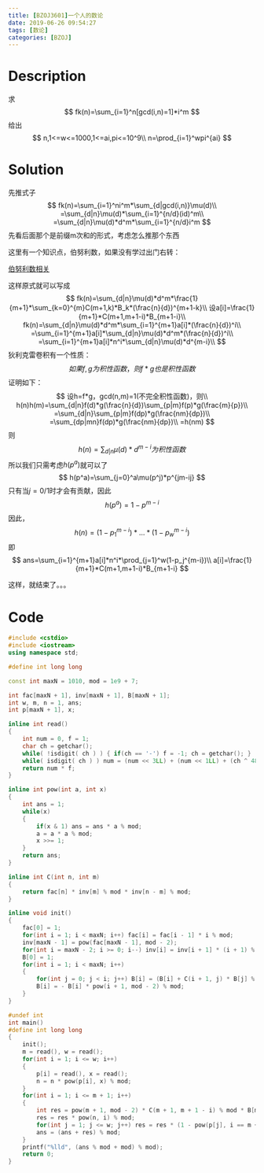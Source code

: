 ```yaml
---
title: [BZOJ3601]一个人的数论
date: 2019-06-26 09:54:27
tags: [数论]
categories: [BZOJ]
---
```


# Description

求
$$
fk(n)=\sum_{i=1}^n[gcd(i,n)=1]*i^m
$$
给出
$$
n,1<=w<=1000,1<=ai,pi<=10^9\\
n=\prod_{i=1}^wpi^{ai}
$$

<!--more-->

# Solution

先推式子
$$
fk(n)=\sum_{i=1}^ni^m*\sum_{d|gcd(i,n)}\mu(d)\\
=\sum_{d|n}\mu(d)*\sum_{i=1}^{n/d}(id)^m\\
=\sum_{d|n}\mu(d)*d^m*\sum_{i=1}^{n/d}i^m
$$
先看后面那个是前缀m次和的形式，考虑怎么推那个东西

这里有一个知识点，伯努利数，如果没有学过出门右转：

[伯努利数相关](https://cmwqf.github.io/2019/06/26/%E4%BC%AF%E5%8A%AA%E5%88%A9%E6%95%B0%E7%9B%B8%E5%85%B3/#more)

这样原式就可以写成
$$
fk(n)=\sum_{d|n}\mu(d)*d^m*\frac{1}{m+1}*\sum_{k=0}^{m}C(m+1,k)*B_k*(\frac{n}{d})^{m+1-k}\\
设a[i]=\frac{1}{m+1}*C(m+1,m+1-i)*B_{m+1-i}\\
fk(n)=\sum_{d|n}\mu(d)*d^m*\sum_{i=1}^{m+1}a[i]*(\frac{n}{d})^i\\
=\sum_{i=1}^{m+1}a[i]*\sum_{d|n}\mu(d)*d^m*(\frac{n}{d})^i\\
=\sum_{i=1}^{m+1}a[i]*n^i*\sum_{d|n}\mu(d)*d^{m-i}\\
$$
狄利克雷卷积有一个性质：
$$
如果f,g为积性函数，则f*g也是积性函数
$$
证明如下：
$$
设h=f*g，gcd(n,m)=1(不完全积性函数)，则\\
h(n)h(m)=\sum_{d|n}f(d)*g(\frac{n}{d})\sum_{p|m}f(p)*g(\frac{m}{p})\\
=\sum_{d|n}\sum_{p|m}f(dp)*g(\frac{nm}{dp})\\
=\sum_{dp|mn}f(dp)*g(\frac{nm}{dp})\\
=h(nm)
$$
则
$$
h(n)=\sum_{d|n}\mu(d)*d^{m-i}为积性函数
$$
所以我们只需考虑$h(p^a)$就可以了
$$
h(p^a)=\sum_{j=0}^a\mu(p^j)*p^{jm-ij}
$$
只有当$j=0/1$时才会有贡献，因此
$$
h(p^a)=1-p^{m-i}
$$
因此，
$$
h(n)=(1-p_1^{m-i})*...*(1-p_w^{m-i})
$$
即
$$
ans=\sum_{i=1}^{m+1}a[i]*n^i*\prod_{j=1}^w(1-p_j^{m-i})\\
a[i]=\frac{1}{m+1}*C(m+1,m+1-i)*B_{m+1-i}
$$


这样，就结束了。。。

# Code

```c++
#include <cstdio>
#include <iostream>
using namespace std;

#define int long long

const int maxN = 1010, mod = 1e9 + 7;

int fac[maxN + 1], inv[maxN + 1], B[maxN + 1];
int w, m, n = 1, ans;
int p[maxN + 1], x;

inline int read()
{
	int num = 0, f = 1;
	char ch = getchar();
	while( !isdigit( ch ) ) { if(ch == '-') f = -1; ch = getchar(); }
	while( isdigit( ch ) ) num = (num << 3LL) + (num << 1LL) + (ch ^ 48), ch = getchar();
	return num * f;
} 

inline int pow(int a, int x)
{
	int ans = 1;
	while(x)
	{
		if(x & 1) ans = ans * a % mod;
		a = a * a % mod;
		x >>= 1;
	}
	return ans;
}

inline int C(int n, int m)
{
	return fac[n] * inv[m] % mod * inv[n - m] % mod;
}

inline void init()
{
	fac[0] = 1;
	for(int i = 1; i < maxN; i++) fac[i] = fac[i - 1] * i % mod;
	inv[maxN - 1] = pow(fac[maxN - 1], mod - 2);
	for(int i = maxN - 2; i >= 0; i--) inv[i] = inv[i + 1] * (i + 1) % mod;
	B[0] = 1;
	for(int i = 1; i < maxN; i++)
	{
		for(int j = 0; j < i; j++) B[i] = (B[i] + C(i + 1, j) * B[j] % mod) % mod;
		B[i] = - B[i] * pow(i + 1, mod - 2) % mod; 
	}
}

#undef int
int main()
#define int long long
{
	init();
	m = read(), w = read();
	for(int i = 1; i <= w; i++)
	{
		p[i] = read(), x = read();
		n = n * pow(p[i], x) % mod;
	}
	for(int i = 1; i <= m + 1; i++)
	{
		int res = pow(m + 1, mod - 2) * C(m + 1, m + 1 - i) % mod * B[m + 1 - i] % mod;
		res = res * pow(n, i) % mod;
		for(int j = 1; j <= w; j++) res = res * (1 - pow(p[j], i == m + 1 ? mod - 2 : m - i)) % mod;
		ans = (ans + res) % mod;
	}
	printf("%lld", (ans % mod + mod) % mod);
	return 0;
}
```



